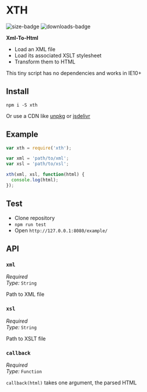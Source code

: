 # XTH

![size-badge](https://img.shields.io/github/size/pldg/xth/xth.min.js.svg)
![downloads-badge](https://img.shields.io/npm/dt/xth.svg)

**Xml-To-Html**

- Load an XML file
- Load its associated XSLT stylesheet
- Transform them to HTML

This tiny script has no dependencies and works in IE10+

## Install

`npm i -S xth`

Or use a CDN like [unpkg](https://unpkg.com/xth/xth.min.js) or [jsdelivr](https://cdn.jsdelivr.net/npm/xth/xth.min.js)

## Example

```js
var xth = require('xth');

var xml = 'path/to/xml';
var xsl = 'path/to/xsl';

xth(xml, xsl, function(html) {
  console.log(html);
});
```

## Test

- Clone repository
- `npm run test`
- Open `http://127.0.0.1:8080/example/`

## API

### `xml`

*Required* <br>
*Type:* `String`

Path to XML file

### `xsl`

*Required* <br>
*Type:* `String`

Path to XSLT file

### `callback`

*Required* <br>
*Type:* `Function`

`callback(html)` takes one argument, the parsed HTML
